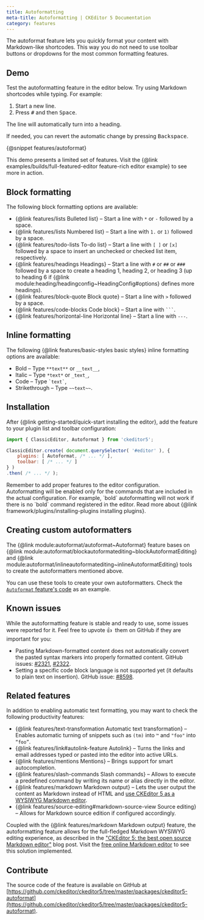 ```yaml
---
title: Autoformatting
meta-title: Autoformatting | CKEditor 5 Documentation
category: features
---
```


The autoformat feature lets you quickly format your content with Markdown-like shortcodes. This way you do not need to use toolbar buttons or dropdowns for the most common formatting features.

## Demo

Test the autoformatting feature in the editor below. Try using Markdown shortcodes while typing. For example:

1. Start a new line.
2. Press <kbd>#</kbd> and then <kbd>Space</kbd>.

The line will automatically turn into a heading.

If needed, you can revert the automatic change by pressing <kbd>Backspace</kbd>.

{@snippet features/autoformat}

<info-box info>
	This demo presents a limited set of features. Visit the {@link examples/builds/full-featured-editor feature-rich editor example} to see more in action.
</info-box>

## Block formatting

The following block formatting options are available:

* {@link features/lists Bulleted list} &ndash; Start a line with `*` or `-` followed by a space.
* {@link features/lists Numbered list} &ndash; Start a line with `1.` or `1)` followed by a space.
* {@link features/todo-lists To-do list} &ndash; Start a line with `[ ]` or `[x]` followed by a space to insert an unchecked or checked list item, respectively.
* {@link features/headings Headings} &ndash; Start a line with `#` or `##` or `###` followed by a space to create a heading 1, heading 2, or heading 3 (up to heading 6 if {@link module:heading/headingconfig~HeadingConfig#options} defines more headings).
* {@link features/block-quote Block quote} &ndash; Start a line with `>` followed by a space.
* {@link features/code-blocks Code block} &ndash; Start a line with `` ``` ``.
* {@link features/horizontal-line Horizontal line} &ndash; Start a line with `---`.

## Inline formatting

The following {@link features/basic-styles basic styles} inline formatting options are available:

* Bold &ndash; Type `**text**` or `__text__`,
* Italic &ndash; Type `*text*` or `_text_`,
* Code &ndash; Type ``` `text` ```,
* Strikethrough &ndash; Type `~~text~~`.

## Installation

After {@link getting-started/quick-start installing the editor}, add the feature to your plugin list and toolbar configuration:

```js
import { ClassicEditor, Autoformat } from 'ckeditor5';

ClassicEditor.create( document.querySelector( '#editor' ), {
	plugins: [ Autoformat, /* ... */ ],
	toolbar: [ /* ... */ ]
} )
.then( /* ... */ );
```

<info-box hint>
	Remember to add proper features to the editor configuration. Autoformatting will be enabled only for the commands that are included in the actual configuration. For example, `bold` autoformatting will not work if there is no `bold` command registered in the editor.
</info-box>

<info-box info>
	Read more about {@link framework/plugins/installing-plugins installing plugins}.
</info-box>

## Creating custom autoformatters

The {@link module:autoformat/autoformat~Autoformat} feature bases on {@link module:autoformat/blockautoformatediting~blockAutoformatEditing} and {@link module:autoformat/inlineautoformatediting~inlineAutoformatEditing} tools to create the autoformatters mentioned above.

You can use these tools to create your own autoformatters. Check the [`Autoformat` feature's code](https://github.com/ckeditor/ckeditor5/blob/master/packages/ckeditor5-autoformat/src/autoformat.ts) as an example.

## Known issues

While the autoformatting feature is stable and ready to use, some issues were reported for it. Feel free to upvote 👍&nbsp; them on GitHub if they are important for you:
* Pasting Markdown-formatted content does not automatically convert the pasted syntax markers into properly formatted content. GitHub issues: [#2321](https://github.com/ckeditor/ckeditor5/issues/2321), [#2322](https://github.com/ckeditor/ckeditor5/issues/2322).
* Setting a specific code block language is not supported yet (it defaults to plain text on insertion). GitHub issue: [#8598](https://github.com/ckeditor/ckeditor5/issues/8598).

## Related features

In addition to enabling automatic text formatting, you may want to check the following productivity features:

* {@link features/text-transformation Automatic text transformation} &ndash; Enables automatic turning of snippets such as `(tm)` into `™` and `"foo"` into `“foo”`.
* {@link features/link#autolink-feature Autolink} &ndash; Turns the links and email addresses typed or pasted into the editor into active URLs.
* {@link features/mentions Mentions} &ndash; Brings support for smart autocompletion.
* {@link features/slash-commands Slash commands} &ndash; Allows to execute a predefined command by writing its name or alias directly in the editor.
* {@link features/markdown Markdown output} &ndash; Lets the user output the content as Markdown instead of HTML and [use CKEditor&nbsp;5 as a WYSIWYG Markdown editor](https://ckeditor.com/blog/CKEditor-5-the-best-open-source-Markdown-editor/).
* {@link features/source-editing#markdown-source-view Source editing} &ndash; Allows for Markdown source edition if configured accordingly.

Coupled with the {@link features/markdown Markdown output} feature, the autoformatting feature allows for the full-fledged Markdown WYSIWYG editing experience, as described in the ["CKEditor&nbsp;5: the best open source Markdown editor"](https://ckeditor.com/blog/CKEditor-5-the-best-open-source-Markdown-editor/) blog post. Visit the [free online Markdown editor](https://onlinemarkdowneditor.dev/) to see this solution implemented.

## Contribute

The source code of the feature is available on GitHub at [https://github.com/ckeditor/ckeditor5/tree/master/packages/ckeditor5-autoformat](https://github.com/ckeditor/ckeditor5/tree/master/packages/ckeditor5-autoformat).
